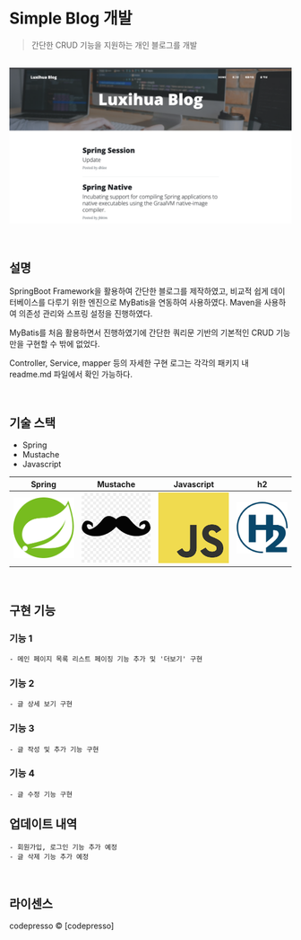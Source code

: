 # Simple Blog 개발
> 간단한 CRUD 기능을 지원하는 개인 블로그를 개발



<p align="center">
  <br>
  <img src="./rd_images/sample.png">
  <br>
</p>



<br>

## 설명

SpringBoot Framework을 활용하여 간단한 블로그를 제작하였고, 비교적 쉽게 데이터베이스를 다루기 위한 엔진으로 MyBatis을 연동하여 사용하였다.
Maven을 사용하여 의존성 관리와 스프링 설정을 진행하였다.

MyBatis를 처음 활용하면서 진행하였기에 간단한 쿼리문 기반의 기본적인 CRUD 기능만을 구현할 수 밖에 없었다.


Controller, Service, mapper 등의 자세한 구현 로그는 각각의 패키지 내 readme.md 파일에서 확인 가능하다. 





<br>


## 기술 스택

- Spring
- Mustache
- Javascript

| Spring | Mustache | Javascript   |  h2   |
| :--------: | :--------: | :------: | :-----: |
|   ![spring]    |   ![Mustache]    | ![js] | ![h2] |




<br>


## 구현 기능

### 기능 1

    - 메인 페이지 목록 리스트 페이징 기능 추가 및 '더보기' 구현
    

    
### 기능 2

    - 글 상세 보기 구현
    

### 기능 3

    - 글 작성 및 추가 기능 구현
    
    
### 기능 4

    - 글 수정 기능 구현
    
    

## 업데이트 내역

    - 회원가입, 로그인 기능 추가 예정
    - 글 삭제 기능 추가 예정





<br>

## 라이센스

codepresso &copy; [codepresso]






<!-- Stack Icon Refernces -->

[spring]: ./rd_images/spring.png
[Mustache]: ./rd_images/mustache.png
[js]: ./rd_images/javascript.png
[h2]: ./rd_images/h2.png



